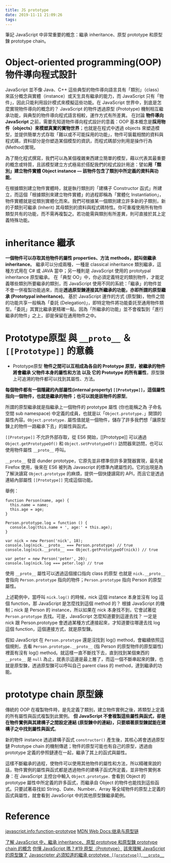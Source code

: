 ```yaml
---
title: JS prototype
date: 2019-11-11 21:09:26
tags:
---
```


筆記 JavaScript 中非常重要的概念：繼承 inheritance、原型 prototype 和原型鍊 prototype chain。

# Object-oriented programming(OOP) 物件導向程式設計

JavaScript 並不像 Java、C++ 這些典型的物件導向語言具有「類別」（class）來區分概念與實體（instance）或天生具有繼承的能力，而 JavaScript 只有「物件」，因此只能利用設計模式來模擬這些功能。在 JavaScript 世界中，到底是怎麼實現物件導向的概念的？ JavaScript 的物件透過原型 (Prototype) 機制相互繼承功能，與典型的物件導向程式語言相較，運作方式有所差異。
在討論 **物件導向 JavaScript** 之前，需要先知道物件導向程式設計的意義：OOP 基本概念是**採用物件（objects）來模塑真實的實物世界**；也就是在程式中透過 objects 來塑造模型，並提供簡單方式存取「難以或不可能採用的功能」，物件可裝載相關的資料與程式碼，資料部分是你塑造某個模型的資訊，而程式碼部分則用是操作行為(Method)實現。

為了簡化程式撰寫，我們可以為某個複雜東西建立簡單的模型，藉以代表其最重要的概念或特質，且該模型建立方式極易於搭配我們的程式設計用途：譬如**用「類別」建立物件實體 Object instance — 該物件包含了類別中所定義的資料與功能**。

在根據類別建立物件實體時，就是執行類別的「建構子 Constructor 函式」所建立，而這個「根據類別來建立物件實體」的過程即稱為「實體化 Instantiation」，物件實體就是從類別實體化而來。我們可根據某一個類別建立許多新的子類別，新的子類別可繼承 (Inherit) 其母類別的資料與程式碼特性。你可重複使用所有物件類型共有的功能，而不需再複製之。若功能需與類別有所差異，則可直接於其上定義特殊功能。

# inheritance 繼承

**一個物件可以存取其他物件的屬性 properties、方法 methods，就叫做繼承 inheritance**。
繼承可以分成兩種，一種是 classical inheritance 類別繼承，這種方式用在 C# 或 JAVA 當中；另一種則是 JavaScript 使用的 prototypal inheritance 原型繼承。
在「典型 OO」中，你必須定義特定的類別物件，才能定義哪些類別所要繼承的類別，而 JavaScript 使用不同的系統：「繼承」的物件並不會一併複製功能過來，而是**透過原型鍊連接其所繼承的功能，亦即所謂的原型繼承 (Prototypal inheritance)**。
基於 JavaScript 運作的方式 (原型鍊)，物件之間的功能共享一般稱為「委託 (Delegation)」，即特定物件將功能委託至通用物件類型。「委託」其實比繼承更精確一點。因為「所繼承的功能」並不會複製到「進行繼承的物件」之上，卻是保留在通用物件之中。

# Prototype原型 與 `__proto__` ＆ `[[Prototype]]` 的意義

- Prototype原型
**物件之間可以互相成為各自的 Prototype 原型，被繼承的物件將會繼承 父物件本身的屬性和方法 以及 它的 Prototype 的所有屬性**，原型鍊上可追溯的物件都可以找到其屬性、方法。

**每個物件都有一個隱藏的內部屬性(internal property) `[[Prototype]]`，這個屬性指向一個物件，也就是繼承的物件；也可以說是該物件的原型**。

所謂的原型繼承就是指繼承上一個物件的 prototype 屬性 (你也能稱之為 子命名空間 sub namespace) 中定義的成員，也就是以「`Object.prototype.`」開頭的屬性內容。`Object.prototype.` 屬性值就是一個物件，儲存了許多我們想「讓原型鍊上的物件一路繼承下去」的屬性與函式。

`[[Prototype]]` 不允許外部存取，從 ES6 開始，[[Prototype]] 可以通過 `Object.getPrototypeOf()` 和 `Object.setPrototypeOf()` 訪問器來訪問，也可以使用物件屬性 `__proto__` 呼叫。

`__proto__` 發音 dunder prototype，它原先並非標準但許多瀏覽器實現，最先被 Firefox 使用，後來在 ES6 被列為 Javascript 的標準內建屬性的。它的出現是為了解決讀寫 `Object.prototype` 的麻煩，提供一個快捷讀寫的 API，而且它是透過連結內部屬性 `[[Prototype]]` 完成這個功能。

舉例：
```
function Person(name, age) {
  this.name = name;
  this.age = age;
}
  
Person.prototype.log = function () {
  console.log(this.name + ', age:' + this.age);
}
  
var nick = new Person('nick', 18);
console.log(nick.__proto__ === Person.prototype) // true
console.log(nick.__proto__ === Object.getPrototypeOf(nick)) // true

var peter = new Person('peter', 20);
console.log(nick.log === peter.log) // true
```

使用 `__proto__` 屬性可以透過這個接口指向 class 的原型 也就是 `nick.__proto__` 會指向 `Person.prototype` 指向的物件；`Person.prototype` 指向 Person 的原型屬性。

上述範例中，當呼叫 `nick.log()` 的時候，nick 這個 instance 本身並沒有 log 這個 function，那 JavaScript 是怎麼找到這個 method 的？ 根據 JavaScript 的機制；nick 是 Person 的 instance，所以如果在 nick 本身找不到，它會試著從 `Person.prototype` 去找。可是，JavaScript 怎麼知道要到這邊去找？ 一定是 nick 跟 Person.prototype 會透過某種方式連接起來，才知道要往哪邊去找 log 這個 function，這個連接方式，就是原型鍊。

假如 JavaScript 在 `Person.prototype` 還是沒找到 log() method，會繼續依照這個規則，去看 `Person.prototype.__proto__` (指 Person 的原型物件的原型屬性)裡面有沒有 log() method。就這樣一直不斷找下去，直到找到某個東西的 `__proto__` 是 `null` 為止，就表示這邊是最上層了，而這一個不斷串起來的鍊，也就是原型鍊，透過原型鍊可以呼叫自己 parent class 的 method，達到繼承的功能。

# prototype chain 原型鍊

傳統的 OOP 在複製物件時，是先定義了類別，建立物件實例之後，將類型上定義的所有屬性與函式複製到此實例。
**但 JavaScript 不會複製這些屬性與函式，卻是在物件實例與其建構子之間設定連結 (原型鍊中的連結)，只要順著原型鍊就能在建構子之中找到屬性與函式**。

新的物件 instance 透過建構子函式 `constructor()` 產生後，其核心將會透過原型鏈 Prototype chain 的機制傳遞；物件的原型可能也有自己的原型，透過由 prototype 定義的參照鏈連在一起，繼承了其上的函式與屬性。

這樣不斷繼承的過程，使物件可以使用其他物件的屬性和方法，所以精確來說的話，物件實例的屬性與函式都是透過物件的建構子函式所定義，並非物件實例本身：在 JavaScript 主控台中輸入 `Object.prototype.` 會看到 Object 的 prototype 屬性中所定義的許多函式，而繼承自 Object 的物件也能找到這些函式。只要試著尋找如 String、Date、Number、Array 等全域物件的原型上定義的函式與屬性，就會看到 JavaScript 中的其他原型鍊繼承範例。

# Reference

[javascript.info:function-prototype](https://zh.javascript.info/function-prototype)
[MDN Web Docs:继承与原型链](https://developer.mozilla.org/zh-CN/docs/Web/JavaScript/Inheritance_and_the_prototype_chain)

[了解 JavaScript 中，繼承 inheritance、原型 prototype 和原型鍊 prototype chain 的概念](https://pjchender.blogspot.com/2016/06/javascriptprototypeprototype.html)
[你懂 JavaScript 嗎？#19 原型（Prototype）](https://cythilya.github.io/2018/10/26/prototype/)
[該來理解 JavaScript 的原型鍊了](https://blog.techbridge.cc/2017/04/22/javascript-prototype/)
[Javascripter 必須知道的繼承 prototype, `[[prototype]]`, `__proto__`](https://medium.com/@peterchang_82818/javascripter-%E5%BF%85%E9%A0%88%E7%9F%A5%E9%81%93%E7%9A%84%E7%B9%BC%E6%89%BF%E5%9B%A0%E5%AD%90-prototype-prototype-proto-object-class-inheritace-nodejs-%E7%89%A9%E4%BB%B6-%E7%B9%BC%E6%89%BF-54102240a8b4)
